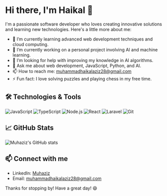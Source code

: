 # Hi there, I'm Haikal 👋

I'm a passionate software developer who loves creating innovative solutions and learning new technologies. Here's a little more about me:

- 🌱 I’m currently learning advanced web development techniques and cloud computing.
- 🔭 I’m currently working on a personal project involving AI and machine learning.
- 🤔 I’m looking for help with improving my knowledge in AI algorithms.
- 💬 Ask me about web development, JavaScript, Python, and AI.
- 📫 How to reach me: muhammadhaikalaziz28@gmail.com
- ⚡ Fun fact: I love solving puzzles and playing chess in my free time.

## 🛠️ Technologies & Tools

![JavaScript](https://img.shields.io/badge/-JavaScript-black?style=flat-square&logo=javascript)
![TypeScript](https://img.shields.io/badge/-TypeScript-black?style=flat-square&logo=typescript)
![Node.js](https://img.shields.io/badge/-Node.js-black?style=flat-square&logo=node.js)
![React](https://img.shields.io/badge/-React-black?style=flat-square&logo=react)
![Laravel](https://img.shields.io/badge/-Laravel-black?style=flat-square&logo=laravel)
![Git](https://img.shields.io/badge/-Git-black?style=flat-square&logo=git)

## 📈 GitHub Stats

![Muhaziz's GitHub stats](https://github-readme-stats.vercel.app/api?username=muhaziz28&show_icons=true&theme=radical)

## 📫 Connect with me

- LinkedIn: [Muhaziz](https://www.linkedin.com/in/muhammad-haikal-aziz-72ab64195)
- Email: muhammadhaikalaziz28@gmail.com

Thanks for stopping by! Have a great day! 😄
